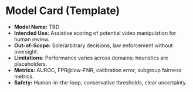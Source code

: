 # Model Card (Template)

- **Model Name:** TBD
- **Intended Use:** Assistive scoring of potential video manipulation for human review.
- **Out-of-Scope:** Sole/arbitrary decisions, law enforcement without oversight.
- **Limitations:** Performance varies across domains; heuristics are placeholders.
- **Metrics:** AUROC, FPR@low-FNR, calibration error, subgroup fairness metrics.
- **Safety:** Human-in-the-loop, conservative thresholds, clear uncertainty.
